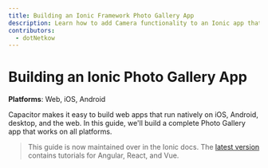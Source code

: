 ```yaml
---
title: Building an Ionic Framework Photo Gallery App
description: Learn how to add Camera functionality to an Ionic app that works on the web, iOS, and Android
contributors:
  - dotNetkow
---
```


# Building an Ionic Photo Gallery App
 
**Platforms**: Web, iOS, Android

Capacitor makes it easy to build web apps that run natively on iOS, Android, desktop, and the web. In this guide, we'll build a complete Photo Gallery app that works on all platforms.

> This guide is now maintained over in the Ionic docs. The [latest version](https://ionicframework.com/docs/intro/next) contains tutorials for Angular, React, and Vue.
